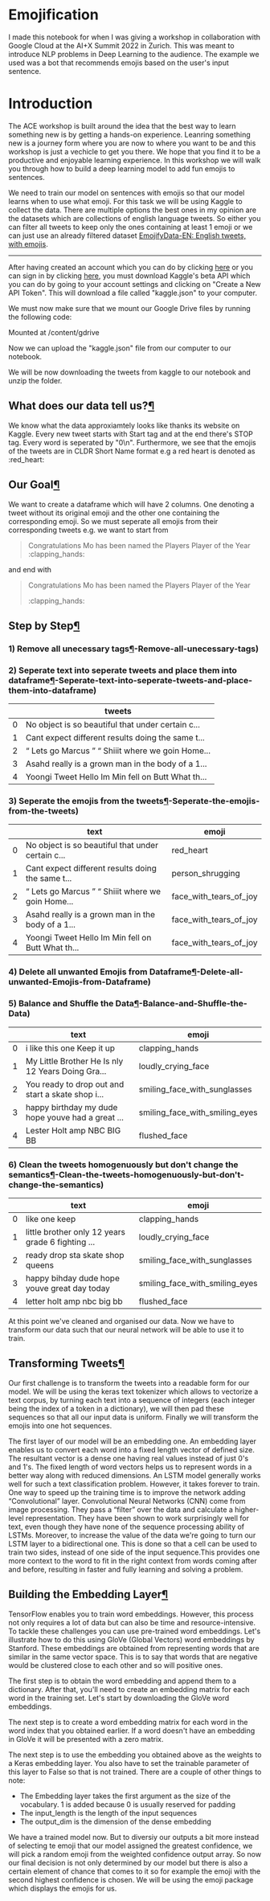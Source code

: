 ﻿
# Emojification
I made this notebook for when I was giving a workshop in collaboration with Google Cloud at the AI+X Summit 2022 in Zurich. This was meant to introduce NLP problems in Deep Learning to the audience. The example we used was a bot that recommends emojis based on the user's input sentence. 
# Introduction
The ACE workshop is built around the idea that the best way to learn something new is by getting a hands-on experience. Leanring something new is a journey form where you are now to where you want to be and this workshop is just a vechicle to get you there. We hope that you find it to be a productive and enjoyable learning experience. In this workshop we will walk you through how to build a deep learning model to add fun emojis to sentences.

We need to train our model on sentences with emojis so that our model learns when to use what emoji. For this task we will be using Kaggle to collect the data. There are multiple options the best ones in my opinion are the datasets which are collections of english language tweets. So either you can filter all tweets to keep only the ones containing at least 1 emoji or we can just use an already filtered dataset [EmojifyData-EN: English tweets, with emojis](https://www.kaggle.com/datasets/rexhaif/emojifydata-en).

* * *

After having created an account which you can do by clicking [here](https://www.kaggle.com/account/login?phase=startRegisterTab&returnUrl=%2F) or you can sign in by clicking [here](https://www.kaggle.com/account/login?phase=startSignInTab&returnUrl=%2F), you must download Kaggle's beta API which you can do by going to your account settings and clicking on "Create a New API Token". This will download a file called "kaggle.json" to your computer.

We must now make sure that we mount our Google Drive files by running the following code:


Mounted at /content/gdrive

Now we can upload the "kaggle.json" file from our computer to our notebook.

We will be now downloading the tweets from kaggle to our notebook and unzip the folder.



What does our data tell us?[¶](#What-does-our-data-tell-us?)
------------------------------------------------------------

We know what the data approxiamtely looks like thanks its website on Kaggle. Every new tweet starts with Start tag and at the end there's STOP tag. Every word is seperated by "0\\n". Furthermore, we see that the emojis of the tweets are in CLDR Short Name format e.g a red heart is denoted as :red\_heart:

Our Goal[¶](#Our-Goal)
----------------------

We want to create a dataframe which will have 2 columns. One denoting a tweet without its original emoji and the other one containing the corresponding emoji. So we must seperate all emojis from their corresponding tweets e.g. we want to start from

> Congratulations Mo has been named the Players Player of the Year :clapping\_hands:

and end with

> Congratulations Mo has been named the Players Player of the Year
> 
> :clapping\_hands:

Step by Step[¶](#Step-by-Step)
------------------------------

### 1) Remove all unecessary tags[¶](#1)-Remove-all-unecessary-tags)


### 2) Seperate text into seperate tweets and place them into dataframe[¶](#2)-Seperate-text-into-seperate-tweets-and-place-them-into-dataframe)



|   |tweets                                           |
|---|-------------------------------------------------|
|0  |No object is so beautiful that under certain c...|
|1  |Cant expect different results doing the same t...|
|2  |“ Lets go Marcus ” “ Shiiit where we goin Home...|
|3  |Asahd really is a grown man in the body of a 1...|
|4  |Yoongi Tweet Hello Im Min fell on Butt What th...|


### 3) Seperate the emojis from the tweets[¶](#3)-Seperate-the-emojis-from-the-tweets)


|   |text                                             |emoji                 |
|---|-------------------------------------------------|----------------------|
|0  |No object is so beautiful that under certain c...|red_heart             |
|1  |Cant expect different results doing the same t...|person_shrugging      |
|2  |“ Lets go Marcus ” “ Shiiit where we goin Home...|face_with_tears_of_joy|
|3  |Asahd really is a grown man in the body of a 1...|face_with_tears_of_joy|
|4  |Yoongi Tweet Hello Im Min fell on Butt What th...|face_with_tears_of_joy|


### 4) Delete all unwanted Emojis from Dataframe[¶](#4)-Delete-all-unwanted-Emojis-from-Dataframe)


### 5) Balance and Shuffle the Data[¶](#5)-Balance-and-Shuffle-the-Data)




|   |text                                             |emoji                         |
|---|-------------------------------------------------|------------------------------|
|0  |i like this one Keep it up                       |clapping_hands                |
|1  |My Little Brother He Is nly 12 Years Doing Gra...|loudly_crying_face            |
|2  |You ready to drop out and start a skate shop i...|smiling_face_with_sunglasses  |
|3  |happy birthday my dude hope youve had a great ...|smiling_face_with_smiling_eyes|
|4  |Lester Holt amp NBC BIG BB                       |flushed_face                  |


### 6) Clean the tweets homogenuously but don't change the semantics[¶](#6)-Clean-the-tweets-homogenuously-but-don't-change-the-semantics)

|   |text                                             |emoji                         |
|---|-------------------------------------------------|------------------------------|
|0  |like one keep                                    |clapping_hands                |
|1  |little brother only 12 years grade 6 fighting ...|loudly_crying_face            |
|2  |ready drop sta skate shop queens                 |smiling_face_with_sunglasses  |
|3  |happy bihday dude hope youve great day today     |smiling_face_with_smiling_eyes|
|4  |letter holt amp nbc big bb                       |flushed_face                  |


At this point we've cleaned and organised our data. Now we have to transform our data such that our neural network will be able to use it to train.

Transforming Tweets[¶](#Transforming-Tweets)
--------------------------------------------

Our first challenge is to transform the tweets into a readable form for our model. We will be using the keras text tokenizer which allows to vectorize a text corpus, by turning each text into a sequence of integers (each integer being the index of a token in a dictionary), we will then pad these sequences so that all our input data is uniform. Finally we will transform the emojis into one hot sequences.



The first layer of our model will be an embedding one. An embedding layer enables us to convert each word into a fixed length vector of defined size. The resultant vector is a dense one having real values instead of just 0's and 1's. The fixed length of word vectors helps us to represent words in a better way along with reduced dimensions. An LSTM model generally works well for such a text classification problem. However, it takes forever to train. One way to speed up the training time is to improve the network adding “Convolutional” layer. Convolutional Neural Networks (CNN) come from image processing. They pass a “filter” over the data and calculate a higher-level representation. They have been shown to work surprisingly well for text, even though they have none of the sequence processing ability of LSTMs. Moreover, to increase the value of the data we're going to turn our LSTM layer to a bidirectional one. This is done so that a cell can be used to train two sides, instead of one side of the input sequence.This provides one more context to the word to fit in the right context from words coming after and before, resulting in faster and fully learning and solving a problem.

Building the Embedding Layer[¶](#Building-the-Embedding-Layer)
--------------------------------------------------------------

TensorFlow enables you to train word embeddings. However, this process not only requires a lot of data but can also be time and resource-intensive. To tackle these challenges you can use pre-trained word embeddings. Let's illustrate how to do this using GloVe (Global Vectors) word embeddings by Stanford. These embeddings are obtained from representing words that are similar in the same vector space. This is to say that words that are negative would be clustered close to each other and so will positive ones.

The first step is to obtain the word embedding and append them to a dictionary. After that, you'll need to create an embedding matrix for each word in the training set. Let's start by downloading the GloVe word embeddings.


The next step is to create a word embedding matrix for each word in the word index that you obtained earlier. If a word doesn't have an embedding in GloVe it will be presented with a zero matrix.


The next step is to use the embedding you obtained above as the weights to a Keras embedding layer. You also have to set the trainable parameter of this layer to False so that is not trained. There are a couple of other things to note:

*   The Embedding layer takes the first argument as the size of the vocabulary. 1 is added because 0 is usually reserved for padding
*   The input\_length is the length of the input sequences
*   The output\_dim is the dimension of the dense embedding



We have a trained model now. But to diversiy our outputs a bit more instead of selecting te emoji that our model assigned the greatest confidence, we will pick a random emoji from the weighted confidence output array. So now our final decision is not only determined by our model but there is also a certain element of chance that comes to it so for example the emoji with the second highest confidence is chosen. We will be using the emoji package which displays the emojis for us.

